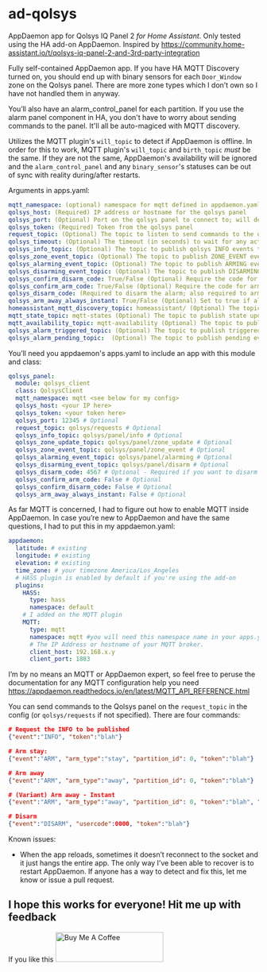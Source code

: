 
# ad-qolsys

AppDaemon app for Qolsys IQ Panel 2 _for Home Assistant_.  Only tested using the HA add-on AppDaemon.  Inspired by <https://community.home-assistant.io/t/qolsys-iq-panel-2-and-3rd-party-integration>

Fully self-contained AppDaemon app.  If you have HA MQTT Discovery turned on, you should end up with binary sensors for each `Door_Window` zone on the Qolsys panel. There are more zone types which I don’t own so I have not handled them in anyway.

You’ll also have an alarm_control_panel for each partition.  If you use the alarm panel component in HA, you don't have to worry about sending commands to the panel.  It'll all be auto-magiced with MQTT discovery.

Utilizes the MQTT plugin's `will_topic` to detect if AppDaemon is offline.  In order for this to work, MQTT plugin's `will_topic` and `birth_topic` _*must*_ be the same.  If they are not the same, AppDaemon's availability will be ignored and the `alarm_control_panel` and any `binary_sensor`'s statuses can be out of sync with reality during/after restarts.

Arguments in apps.yaml:

```yaml
mqtt_namespace: (optional) namespace for mqtt defined in appdaemon.yaml; defaults to ""
qolsys_host: (Required) IP address or hostname for the qolsys panel
qolsys_port: (Optional) Port on the qolsys panel to connect to; will default to 12345
qolsys_token: (Required) Token from the qolsys panel
request_topic: (Optional) The topic to listen to send commands to the qolsys panel; defaults to qolsys/requests
qolsys_timeout: (Optional) The timeout (in seconds) to wait for any activity to/from the qolsys panel before disconnecting; defaults to 86400
qolsys_info_topic: (Optional) The topic to publish qolsys INFO events to; defaults to qolsys/info
qolsys_zone_event_topic: (Optional) The topic to publish ZONE_EVENT events to; defaults to qolsys/zone_event
qolsys_alarming_event_topic: (Optional) The topic to publish ARMING events to; defaults to qolsys/arming
qolsys_disarming_event_topic: (Optional) The topic to publish DISARMING events to; defaults to qolsys/disarming
qolsys_confirm_disarm_code: True/False (Optional) Require the code for disarming; defaults to False
qolsys_confirm_arm_code: True/False (Optional) Require the code for arming; defaults to False
qolsys_disarm_code: (Required to disarm the alarm; also required to arm "Secure Arm" is enabled in Dealer Settings > Security & Arming, otherwise IQ panel may crash)
qolsys_arm_away_always_instant: True/False (Optional) Set to true if all Arm Away commands should be instant; defaults to False
homeassistant_mqtt_discovery_topic: homeassistant/ (Optional) The topic Home Assistant is using for MQTT Discovery (homeassistant/ is the default in HA and here)
mqtt_state_topic: mqtt-states (Optional) The topic to publish state updates to for the alarm_control_panel and binary_sensor (default: mqtt-states)
mqtt_availability_topic: mqtt-availability (Optional) The topic to publish availability events to for the alarm_control_panel and binary_sensor (default: mqtt-availability)
qolsys_alarm_triggered_topic: (Optional) The topic to publish triggered events to; defaults to qolsys/alarm/triggered
qolsys_alarm_pending_topic:  (Optional) The topic to publish pending events to; defaults to qolsys/alarm/pending
```

You’ll need you appdaemon's apps.yaml to include an app with this module and class:

```yaml
qolsys_panel:
  module: qolsys_client
  class: QolsysClient
  mqtt_namespace: mqtt <see below for my config>
  qolsys_host: <your IP here>
  qolsys_token: <your token here>
  qolsys_port: 12345 # Optional
  request_topic: qolsys/requests # Optional
  qolsys_info_topic: qolsys/panel/info # Optional
  qolsys_zone_update_topic: qolsys/panel/zone_update # Optional
  qolsys_zone_event_topic: qolsys/panel/zone_event # Optional
  qolsys_alarming_event_topic: qolsys/panel/alarming # Optional
  qolsys_disarming_event_topic: qolsys/panel/disarm # Optional
  qolsys_disarm_code: 4567 # Optional - Required if you want to disarm the panel
  qolsys_confirm_arm_code: False # Optional
  qolsys_confirm_disarm_code: False # Optional
  qolsys_arm_away_always_instant: False # Optional
```

As far MQTT is concerned, I had to figure out how to enable MQTT inside AppDaemon. In case you’re new to AppDaemon and have the same questions, I had to put this in my appdaemon.yaml:

```yaml
appdaemon:
  latitude: # existing
  longitude: # existing
  elevation: # existing
  time_zone: # your timezone America/Los_Angeles
  # HASS plugin is enabled by default if you're using the add-on
  plugins:
    HASS:
      type: hass
      namespace: default
    # I added on the MQTT plugin
    MQTT:
      type: mqtt
      namespace: mqtt #you will need this namespace name in your apps.yaml
      # The IP Address or hostname of your MQTT broker.  
      client_host: 192.168.x.y
      client_port: 1883
```

I’m by no means an MQTT or AppDaemon expert, so feel free to peruse the documentation for any MQTT configuration help you need <https://appdaemon.readthedocs.io/en/latest/MQTT_API_REFERENCE.html>

You can send commands to the Qolsys panel on the `request_topic` in the config (or `qolsys/requests` if not specified).  There are four commands:

```json
# Request the INFO to be published
{"event":"INFO", "token":"blah"}

# Arm stay:
{"event":"ARM", "arm_type":"stay", "partition_id": 0, "token":"blah"}

# Arm away
{"event":"ARM", "arm_type":"away", "partition_id": 0, "token":"blah"}

# (Variant) Arm away - Instant
{"event":"ARM", "arm_type":"away", "partition_id": 0, "token":"blah", "instant": true}

# Disarm
{"event":"DISARM", "usercode":0000, "token":"blah"}
```

Known issues:

- When the app reloads, sometimes it doesn’t reconnect to the socket and it just hangs the entire app. The only way I’ve been able to recover is to restart AppDaemon. If anyone has a way to detect and fix this, let me know or issue a pull request.

## I hope this works for everyone! Hit me up with feedback

If you like this
<a href="https://www.buymeacoffee.com/crazeeeyez" target="_blank"><img src="https://cdn.buymeacoffee.com/buttons/v2/default-yellow.png" alt="Buy Me A Coffee" style="height: 60px !important;width: 217px !important;" ></a>
